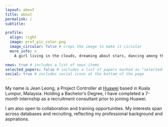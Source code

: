 ```yaml
---
layout: about
title: about
permalink: /
subtitle:

profile:
  align: right
  image: prof_pic_color.png
  image_circular: false # crops the image to make it circular
  more_info: >
    A girl living in the clouds, dreaming about stars, dancing among the constellations.

news: true # includes a list of news items
selected_papers: false # includes a list of papers marked as "selected={true}"
social: true # includes social icons at the bottom of the page
---
```


My name is Jean Leong, a Project Controller at [Huawei](https://www.huawei.com/my/) based in Kuala Lumpur, Malaysia. Holding a Bachelor’s Degree, I have completed a 7-month internship as a recruitment consultant prior to joining Huawei. 

I am also open to collaboration and training opportunities. My interests span across databases and recruiting, reflecting my professional background and aspirations.
